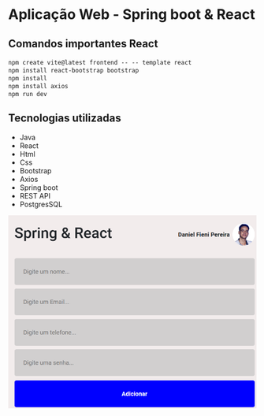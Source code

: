 # Aplicação Web - Spring boot & React

## Comandos importantes React
```
npm create vite@latest frontend -- -- template react
npm install react-bootstrap bootstrap
npm install
npm install axios
npm run dev
```

## Tecnologias utilizadas
* Java
* React
* Html
* Css
* Bootstrap
* Axios
* Spring boot
* REST API
* PostgresSQL

![Inputs](./frontend/img/inputs.png)